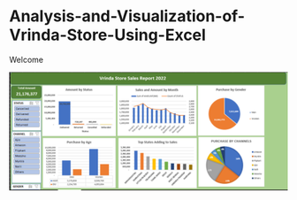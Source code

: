 # Analysis-and-Visualization-of-Vrinda-Store-Using-Excel


Welcome

![My Image appear here!](dashboard.PNG "My Sales Dashboard")

